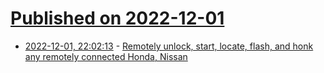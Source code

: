 # [Published on 2022-12-01](index.md)

* [2022-12-01, 22:02:13](https://lobste.rs/s/8wnskb/remotely_unlock_start_locate_flash_honk) - [Remotely unlock, start, locate, flash, and honk any remotely connected Honda, Nissan](https://twitter.com/samwcyo/status/1597792097175674880)
